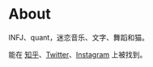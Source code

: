 # About

INFJ、quant，迷恋音乐、文字、舞蹈和猫。

能在 [知乎](https://www.zhihu.com/people/kasperlin1024)、[Twitter](https://x.com/LinKasper)、[Instagram](https://www.instagram.com/kasperlin1997/) 上被找到。
